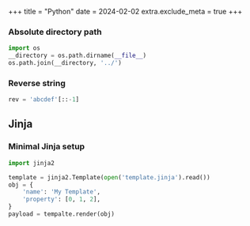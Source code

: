 +++
title = "Python"
date = 2024-02-02
extra.exclude_meta = true
+++

<!-- tricks -->

### Absolute directory path

```py
import os
__directory = os.path.dirname(__file__)
os.path.join(__directory, '../')
```

### Reverse string

```py
rev = 'abcdef'[::-1]
```

## Jinja

### Minimal Jinja setup

```py
import jinja2

template = jinja2.Template(open('template.jinja').read())
obj = {
    'name': 'My Template',
    'property': [0, 1, 2],
}
payload = tempalte.render(obj)
```
